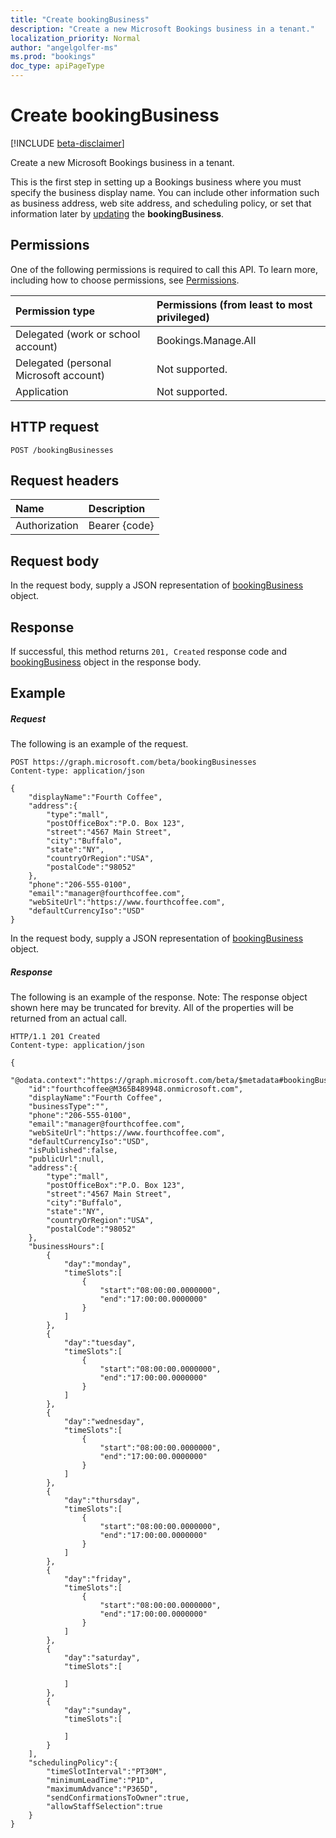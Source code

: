 ```yaml
---
title: "Create bookingBusiness"
description: "Create a new Microsoft Bookings business in a tenant."
localization_priority: Normal
author: "angelgolfer-ms"
ms.prod: "bookings"
doc_type: apiPageType
---
```


# Create bookingBusiness

 [!INCLUDE [beta-disclaimer](../../includes/beta-disclaimer.md)]

Create a new Microsoft Bookings business in a tenant.

This is the first step in setting up a Bookings business where you must specify the business display name. You can include other information such as business address, web site address, and scheduling policy, or set that information later by [updating](bookingbusiness-update.md) the **bookingBusiness**.
## Permissions
One of the following permissions is required to call this API. To learn more, including how to choose permissions, see [Permissions](/graph/permissions-reference).

|Permission type      | Permissions (from least to most privileged)              |
|:--------------------|:---------------------------------------------------------|
|Delegated (work or school account) |  Bookings.Manage.All  |
|Delegated (personal Microsoft account) | Not supported.   |
|Application | Not supported. |

## HTTP request
<!-- { "blockType": "ignored" } -->
```http
POST /bookingBusinesses

```
## Request headers
| Name       | Description|
|:---------------|:----------|
| Authorization  | Bearer {code}|

## Request body
In the request body, supply a JSON representation of [bookingBusiness](../resources/bookingbusiness.md) object.


## Response
If successful, this method returns `201, Created` response code and [bookingBusiness](../resources/bookingbusiness.md) object in the response body.

## Example
##### Request
The following is an example of the request.
<!-- {
  "blockType": "request",
  "name": "create_bookingbusiness_from_bookingbusinesses"
}-->
```http
POST https://graph.microsoft.com/beta/bookingBusinesses
Content-type: application/json

{
    "displayName":"Fourth Coffee",
    "address":{
        "type":"mall",
        "postOfficeBox":"P.O. Box 123",
        "street":"4567 Main Street",
        "city":"Buffalo",
        "state":"NY",
        "countryOrRegion":"USA",
        "postalCode":"98052"
    },
    "phone":"206-555-0100",
    "email":"manager@fourthcoffee.com",
    "webSiteUrl":"https://www.fourthcoffee.com",
    "defaultCurrencyIso":"USD"
}
```
In the request body, supply a JSON representation of [bookingBusiness](../resources/bookingbusiness.md) object.
##### Response
The following is an example of the response. Note: The response object shown here may be truncated for brevity. All of the properties will be returned from an actual call.
<!-- {
  "blockType": "response",
  "truncated": true,
  "@odata.type": "microsoft.graph.bookingBusiness"
} -->
```http
HTTP/1.1 201 Created
Content-type: application/json

{
    "@odata.context":"https://graph.microsoft.com/beta/$metadata#bookingBusinesses/$entity",
    "id":"fourthcoffee@M365B489948.onmicrosoft.com",
    "displayName":"Fourth Coffee",
    "businessType":"",
    "phone":"206-555-0100",
    "email":"manager@fourthcoffee.com",
    "webSiteUrl":"https://www.fourthcoffee.com",
    "defaultCurrencyIso":"USD",
    "isPublished":false,
    "publicUrl":null,
    "address":{
        "type":"mall",
        "postOfficeBox":"P.O. Box 123",
        "street":"4567 Main Street",
        "city":"Buffalo",
        "state":"NY",
        "countryOrRegion":"USA",
        "postalCode":"98052"
    },
    "businessHours":[
        {
            "day":"monday",
            "timeSlots":[
                {
                    "start":"08:00:00.0000000",
                    "end":"17:00:00.0000000"
                }
            ]
        },
        {
            "day":"tuesday",
            "timeSlots":[
                {
                    "start":"08:00:00.0000000",
                    "end":"17:00:00.0000000"
                }
            ]
        },
        {
            "day":"wednesday",
            "timeSlots":[
                {
                    "start":"08:00:00.0000000",
                    "end":"17:00:00.0000000"
                }
            ]
        },
        {
            "day":"thursday",
            "timeSlots":[
                {
                    "start":"08:00:00.0000000",
                    "end":"17:00:00.0000000"
                }
            ]
        },
        {
            "day":"friday",
            "timeSlots":[
                {
                    "start":"08:00:00.0000000",
                    "end":"17:00:00.0000000"
                }
            ]
        },
        {
            "day":"saturday",
            "timeSlots":[

            ]
        },
        {
            "day":"sunday",
            "timeSlots":[

            ]
        }
    ],
    "schedulingPolicy":{
        "timeSlotInterval":"PT30M",
        "minimumLeadTime":"P1D",
        "maximumAdvance":"P365D",
        "sendConfirmationsToOwner":true,
        "allowStaffSelection":true
    }
}
```

<!-- uuid: 8fcb5dbc-d5aa-4681-8e31-b001d5168d79
2015-10-25 14:57:30 UTC -->
<!--
{
  "type": "#page.annotation",
  "description": "Create bookingBusiness",
  "keywords": "",
  "section": "documentation",
  "tocPath": "",
  "suppressions": []
}
-->

